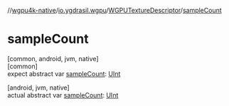 //[wgpu4k-native](../../../index.md)/[io.ygdrasil.wgpu](../index.md)/[WGPUTextureDescriptor](index.md)/[sampleCount](sample-count.md)

# sampleCount

[common, android, jvm, native]\
[common]\
expect abstract var [sampleCount](sample-count.md): [UInt](https://kotlinlang.org/api/core/kotlin-stdlib/kotlin/-u-int/index.html)

[android, jvm, native]\
actual abstract var [sampleCount](sample-count.md): [UInt](https://kotlinlang.org/api/core/kotlin-stdlib/kotlin/-u-int/index.html)